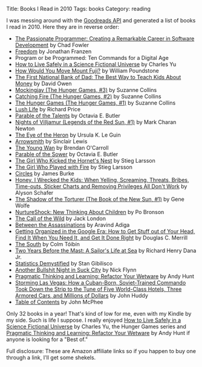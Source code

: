 Title: Books I Read in 2010
Tags: books
Category: reading

I was messing around with the [Goodreads API][api] and generated a list of
books I read in 2010.  Here they are in reverse order:

<ul>
<li><a href="http://www.amazon.com/gp/search?keywords=9781934356340&amp;index=books&amp;linkCode=qs&amp;tag=slackorama-20">The Passionate Programmer: Creating a Remarkable Career in Software Development</a> by Chad Fowler </li>
<li><a href="http://www.amazon.com/gp/search?keywords=9780374158460&amp;index=books&amp;linkCode=qs&amp;tag=slackorama-20">Freedom</a> by Jonathan Franzen </li>
<li>Program or be Programmed: Ten Commands for a Digital Age</li>
<li><a href="http://www.amazon.com/gp/search?keywords=9780307379207&amp;index=books&amp;linkCode=qs&amp;tag=slackorama-20">How to Live Safely in a Science Fictional Universe</a> by Charles Yu </li>
<li><a href="http://www.amazon.com/gp/search?keywords=9780759547636&amp;index=books&amp;linkCode=qs&amp;tag=slackorama-20">How Would You Move Mount Fuji?</a> by William Poundstone </li>
<li><a href="http://www.amazon.com/gp/search?keywords=9780743204804&amp;index=books&amp;linkCode=qs&amp;tag=slackorama-20">The First National Bank of Dad: The Best Way to Teach Kids About Money</a> by David Owen </li>
<li><a href="http://www.amazon.com/gp/search?keywords=9780439023511&amp;index=books&amp;linkCode=qs&amp;tag=slackorama-20">Mockingjay (The Hunger Games, #3)</a> by Suzanne Collins </li>
<li><a href="http://www.amazon.com/gp/search?keywords=9780439023498&amp;index=books&amp;linkCode=qs&amp;tag=slackorama-20">Catching Fire (The Hunger Games, #2)</a> by Suzanne Collins </li>
<li><a href="http://www.amazon.com/gp/search?keywords=9780439023481&amp;index=books&amp;linkCode=qs&amp;tag=slackorama-20">The Hunger Games (The Hunger Games, #1)</a> by Suzanne Collins </li>
<li><a href="http://www.amazon.com/gp/search?keywords=9780374299255&amp;index=books&amp;linkCode=qs&amp;tag=slackorama-20">Lush Life</a> by Richard Price </li>
<li><a href="http://www.amazon.com/gp/search?keywords=9780446610384&amp;index=books&amp;linkCode=qs&amp;tag=slackorama-20">Parable of the Talents</a> by Octavia E. Butler </li>
<li><a href="http://www.amazon.com/gp/search?keywords=9780230712584&amp;index=books&amp;linkCode=qs&amp;tag=slackorama-20">Nights of Villjamur (Legends of the Red Sun, #1)</a> by Mark Charan Newton </li>
<li><a href="http://www.amazon.com/gp/search?keywords=9780765346124&amp;index=books&amp;linkCode=qs&amp;tag=slackorama-20">The Eye of the Heron</a> by Ursula K. Le Guin </li>
<li><a href="http://www.amazon.com/gp/search?keywords=9780451526915&amp;index=books&amp;linkCode=qs&amp;tag=slackorama-20">Arrowsmith</a> by Sinclair Lewis </li>
<li><a href="http://www.amazon.com/gp/search?keywords=9780452284845&amp;index=books&amp;linkCode=qs&amp;tag=slackorama-20">The Young Wan</a> by Brendan O'Carroll </li>
<li><a href="http://www.amazon.com/gp/search?keywords=9780446675505&amp;index=books&amp;linkCode=qs&amp;tag=slackorama-20">Parable of the Sower</a> by Octavia E. Butler </li>
<li><a href="http://www.amazon.com/gp/search?keywords=9780307269997&amp;index=books&amp;linkCode=qs&amp;tag=slackorama-20">The Girl Who Kicked the Hornet's Nest</a> by Stieg Larsson </li>
<li><a href="http://www.amazon.com/gp/search?keywords=9780307269980&amp;index=books&amp;linkCode=qs&amp;tag=slackorama-20">The Girl Who Played with Fire</a> by Stieg Larsson </li>
<li><a href="http://www.amazon.com/gp/search?keywords=9781439127957&amp;index=books&amp;linkCode=qs&amp;tag=slackorama-20">Circles</a> by James Burke </li>
<li><a href="http://www.amazon.com/gp/search?keywords=9780470156032&amp;index=books&amp;linkCode=qs&amp;tag=slackorama-20">Honey, I Wrecked the Kids: When Yelling, Screaming, Threats, Bribes, Time-outs, Sticker Charts and Removing Privileges All Don't Work</a> by Alyson Schafer </li>
<li><a href="http://www.amazon.com/gp/search?keywords=9780671540661&amp;index=books&amp;linkCode=qs&amp;tag=slackorama-20">The Shadow of the Torturer (The Book of the New Sun, #1)</a> by Gene Wolfe </li>
<li><a href="http://www.amazon.com/gp/search?keywords=9780446504126&amp;index=books&amp;linkCode=qs&amp;tag=slackorama-20">NurtureShock: New Thinking About Children</a> by Po Bronson </li>
<li><a href="http://www.amazon.com/gp/search?keywords=9780439227148&amp;index=books&amp;linkCode=qs&amp;tag=slackorama-20">The Call of the Wild</a> by Jack London </li>
<li><a href="http://www.amazon.com/gp/search?keywords=9781439152928&amp;index=books&amp;linkCode=qs&amp;tag=slackorama-20">Between the Assassinations</a> by Aravind Adiga </li>
<li><a href="http://www.amazon.com/gp/search?keywords=9780385528177&amp;index=books&amp;linkCode=qs&amp;tag=slackorama-20">Getting Organized in the Google Era: How to Get Stuff out of Your Head, Find It When You Need It, and Get It Done Right</a> by Douglas C. Merrill </li>
<li><a href="http://www.amazon.com/gp/search?keywords=9780140149869&amp;index=books&amp;linkCode=qs&amp;tag=slackorama-20">The South</a> by Colm Tóibín </li>
<li><a href="http://www.amazon.com/gp/search?keywords=9781402179624&amp;index=books&amp;linkCode=qs&amp;tag=slackorama-20">Two Years Before the Mast: A Sailor's Life at Sea</a> by Richard Henry Dana Jr. </li>
<li><a href="http://www.amazon.com/gp/search?keywords=9780071431187&amp;index=books&amp;linkCode=qs&amp;tag=slackorama-20">Statistics Demystified</a> by Stan Gibilisco </li>
<li><a href="http://www.amazon.com/gp/search?keywords=9780393329407&amp;index=books&amp;linkCode=qs&amp;tag=slackorama-20">Another Bullshit Night in Suck City</a> by Nick Flynn </li>
<li><a href="http://www.amazon.com/gp/search?keywords=9781934356050&amp;index=books&amp;linkCode=qs&amp;tag=slackorama-20">Pragmatic Thinking and Learning: Refactor Your Wetware</a> by Andy Hunt </li>
<li><a href="http://www.amazon.com/gp/search?keywords=9780345487452&amp;index=books&amp;linkCode=qs&amp;tag=slackorama-20">Storming Las Vegas: How a Cuban-Born, Soviet-Trained Commando Took Down the Strip to the Tune of Five World-Class Hotels, Three Armored Cars, and Millions of Dollars</a> by John Huddy </li>
<li><a href="http://www.amazon.com/gp/search?keywords=9780374520083&amp;index=books&amp;linkCode=qs&amp;tag=slackorama-20">Table of Contents</a> by John McPhee </li>
</ul>

Only 32 books in a year!  That's kind of low for me, even with my Kindle by my
side.  Such is life I suppose.   I really enjoyed <a
href="http://www.amazon.com/gp/search?keywords=9780307379207&amp;index=books&amp;linkCode=qs&amp;tag=slackorama-20">How
to Live Safely in a Science Fictional Universe</a> by Charles Yu, the
Hunger Games series and
<a
href="http://www.amazon.com/gp/search?keywords=9781934356050&amp;index=books&amp;linkCode=qs&amp;tag=slackorama-20">Pragmatic
Thinking and Learning: Refactor Your Wetware</a> by Andy Hunt if anyone is
looking for a &quot;Best of.&quot;

Full disclosure:  These are Amazon affiliate links so if you happen to buy
one through a link, I'll get some shekels.

[api]: http://www.goodreads.com/api

